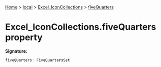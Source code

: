 [Home](./index) &gt; [local](local.md) &gt; [Excel\_IconCollections](local.excel_iconcollections.md) &gt; [fiveQuarters](local.excel_iconcollections.fivequarters.md)

# Excel\_IconCollections.fiveQuarters property


**Signature:**
```javascript
fiveQuarters: FiveQuartersSet
```
